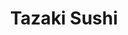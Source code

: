 ---
layout: place
title: "Tazaki Sushi"
permalink: /california/san-francisco/tazaki-sushi.html
stateAbbr: CA
stateName: California
cityName: San Francisco
place_id: ChIJfwCq65uHhYARmkkict06u5s
photos:
  - name: >-
      places/ChIJfwCq65uHhYARmkkict06u5s/photos/AeeoHcL3TOsTn1iNBN7de_1Z6nBCJ85ZXvVz5SAoJle232ETnR8rouUlDI0wmqr2dmZ-xEs0QnOolS9_suKhAv2Fepdro7Kg5VomFShUIIZA_YvtbtyABHq_1FzsvNTSStzqlaZmJiXd4H9VobGePAI9QgOVDXwmteHRO1vJovcipoMH1Iiz2KXy-hPQLpPwYch-veU5zc1wOMkUVubEccNqmcJ9Ma9bojKGk7TgZOjq855zKZObn4zPBSNOafXSUmwBOFxJ66NZjpiIeSjpML0D8VfqR9Cz2ej6euSRLeKPaocQwiwKfoZaHUKtrEB_aL4hXi3HxM9dlNZ6MhrdnpGnIHvh2TfoveIEEKCcgMHwlKftqaUS3rNd1cXxex4zpB2jpUghzmp8rrO7kJuZx-RVnMij0Q6ZmXZnUWRDaSXhnHpXTA
    widthPx: 4800
    heightPx: 2700
    authorAttributions:
      - displayName: Fiamma Giger
        uri: https://maps.google.com/maps/contrib/102446310617257339873
        photoUri: >-
          https://lh3.googleusercontent.com/a-/ALV-UjV3Gx0cdVn1HYGU6X_ikXNOhRcWbZ231iGmv9-lwZguSQgYrfAg=s100-p-k-no-mo
    flagContentUri: >-
      https://www.google.com/local/imagery/report/?cb_client=maps_api_places.places_api&image_key=!1e10!2sCIHM0ogKEICAgICE7OzKIA&hl=en-US
    googleMapsUri: >-
      https://www.google.com/maps/place//data=!3m4!1e2!3m2!1sCIHM0ogKEICAgICE7OzKIA!2e10!4m2!3m1!1s0x8085879bebaa007f:0x9bbb3add7222499a
  - name: >-
      places/ChIJfwCq65uHhYARmkkict06u5s/photos/AeeoHcK8gmyNP0_hTXn-QrzwSZzMt_TUc0CH15s-RkdMjRPUJBbfwoUrPtPu0SwKHJkI0ihtqzSJ_g0LByRx8SV9uxqJntRPhXr9O8wIqhsYdmtw6gXgGYrhhJzaOMkCa1hMvXbbQEDCHI78UQ2yygQSpAt8bgGnR6qZsggiRrBhQQYxe_q91Hb9xWO72ywqaGD96y960TLbZBETJO-6IEvadZNmHYFd7WQGWvcjEASf3m6Eqllk2eEKVBtZ_0KGmuyD9NZb2SL-htM-3cQu7faUhD2FlyURGAjDapWYlT8xaXJvkKxO1Yj5TDbtnvF_DbUa2R19pftt9bKWHI8rfYNiIaV-FbIdzfmvOwigbmJBwFD9qfB6ck3sW90Z30jbuPj0wMXczHOS8EJTLm8zKScVZlxup3OZiwbkT4NTsKWK2nd_SA
    widthPx: 4032
    heightPx: 3024
    authorAttributions:
      - displayName: Jonathan Lee
        uri: https://maps.google.com/maps/contrib/110964782853360863265
        photoUri: >-
          https://lh3.googleusercontent.com/a-/ALV-UjUSC-svz6kLM_oVZrvH2MhPy89jTMlTG2WWwstJvQG7x3fbcwogHw=s100-p-k-no-mo
    flagContentUri: >-
      https://www.google.com/local/imagery/report/?cb_client=maps_api_places.places_api&image_key=!1e10!2sCIHM0ogKEICAgIC4kqz8Og&hl=en-US
    googleMapsUri: >-
      https://www.google.com/maps/place//data=!3m4!1e2!3m2!1sCIHM0ogKEICAgIC4kqz8Og!2e10!4m2!3m1!1s0x8085879bebaa007f:0x9bbb3add7222499a
  - name: >-
      places/ChIJfwCq65uHhYARmkkict06u5s/photos/AeeoHcLyjdvyBx2ZbPaHf68BgD2ey6mBlyOPeDp__w69dpvqkQINd1iJwJZMAaGmLc7iLRdZsnMVaOfkWMQk_aRYSqFRdy-GFTqahDUMMVV55s-4Or1Hv_lqrzSN_cM68uQb3hSuB0Ht94_OtZkdDS06PS65F900P9FgXl7m03IJ5Dvkem3XreUofjI5tZlSu-cQmisI1JywTbmjg33AaqFQD5J24D6gcdBXiMaCPsQ8D8lCPxXisSRMeL3IqfBTn_PFNe7QNH6JyrIDbUOE3OyE7m21O7XnhEp56Xvu-8d9hR0ERMrYedCSiagUYXE47IO23IXJK5N1ltdsoTYvnfzQQV-pThLIncRVbjrXqIoWQNE8FlmI9MgNg0ULJ_TYsQSrBHmC5CUZ6McIb7esKi1ISIh5mRt5nNnUl6GXbIf7lrf16Muz
    widthPx: 4080
    heightPx: 3072
    authorAttributions:
      - displayName: Sharon W
        uri: https://maps.google.com/maps/contrib/110599579175424945370
        photoUri: >-
          https://lh3.googleusercontent.com/a-/ALV-UjVVlUdsbY3gBdQVsJpcOIN1oPZNvCXI1mYimlTFIsSaxjf2MkcD=s100-p-k-no-mo
    flagContentUri: >-
      https://www.google.com/local/imagery/report/?cb_client=maps_api_places.places_api&image_key=!1e10!2sCIHM0ogKEICAgIDjgMTIjQE&hl=en-US
    googleMapsUri: >-
      https://www.google.com/maps/place//data=!3m4!1e2!3m2!1sCIHM0ogKEICAgIDjgMTIjQE!2e10!4m2!3m1!1s0x8085879bebaa007f:0x9bbb3add7222499a
  - name: >-
      places/ChIJfwCq65uHhYARmkkict06u5s/photos/AeeoHcJ8gEzruUXAKDDdovPInEOchGPVXsN9PEGYiHsK5gu-XcgQmRBHESclRaBFM1-XBbYutVpNO9psDpVL9i9LfFWGJCxiENu0CRNYhh_29DCp3PO5XqwGnnb2EW0mUPhG2aamBE1vt1NlWp9zVX9CqpVSS48IBPYE8rqPbi1poxUSgw60wSCgbA6uN3kWBxC92TZ3r7Kn2kjAP-riLM6tbli7ICBX97kEI-Yh2UmY1oqymegnfn-ZWO7XJ8KfTqytFMiNDUhfIIqflXS_R5ST_1zHNmUfK1IiXA5eAoGdC9YXBCARfbzljarny6inPxqsMKUbw-Jcac0ZMm7jeFQfaiG59_YtLp1fT7lKMhfNsAGkWfhqMmGJfuxt4rM8-WuHe8tgsU-fnr68SC7MAyzzxlIw0A2DfPjewL68sXRtP4fGgw
    widthPx: 2252
    heightPx: 4000
    authorAttributions:
      - displayName: Crystal Lu
        uri: https://maps.google.com/maps/contrib/116278368331340409616
        photoUri: >-
          https://lh3.googleusercontent.com/a-/ALV-UjXpkxlJLhhgyKYOmXTjW1qv0r5wGgbI5e6mJ9tGyDfO6F4Tn2ezsg=s100-p-k-no-mo
    flagContentUri: >-
      https://www.google.com/local/imagery/report/?cb_client=maps_api_places.places_api&image_key=!1e10!2sCIHM0ogKEICAgICbgu7CNg&hl=en-US
    googleMapsUri: >-
      https://www.google.com/maps/place//data=!3m4!1e2!3m2!1sCIHM0ogKEICAgICbgu7CNg!2e10!4m2!3m1!1s0x8085879bebaa007f:0x9bbb3add7222499a
  - name: >-
      places/ChIJfwCq65uHhYARmkkict06u5s/photos/AeeoHcJQ6QunhWBQxFW4MU9vj5VFydGOTYmaNIMyIHDe8MOwGvpBj7TJu_Sre0QVnm6e1SC6qnwX0NB6LuSZY4x0auzn6xWIbxzopDzS3TMVxi-TRO00gUdaTHpgpy9OietEOOorXZmphMMUf4N7DpbmsP9HCyVCxfWMF3GX11EbGFf7us73IRSEanAugNaLDcI2a0xAHVY36SBrM0eYuXUytku-yF48AIbVQQiUNJvxRuZ_9BsKS_559GZEFedVv6Qz6t9qCCvGGEnrI5Grts4Yfz1onv_f5YCp31MukLTR2MsHPQpSg9DOAX0XIQ5eKSm7H4CSrG-1bHEmQOhA3hHZ88lrQSGRqAuzsdJKbBByA6_vsBgLadw3rod_gd-CHQJMAwb_URJtRwPaCamoDVoXsdsSL-KG3tXQYLK4XHRLAVmKxWHS
    widthPx: 4032
    heightPx: 3024
    authorAttributions:
      - displayName: Matt B
        uri: https://maps.google.com/maps/contrib/104641095422852249098
        photoUri: >-
          https://lh3.googleusercontent.com/a-/ALV-UjWk8qO_qslrJAsU8AckTpNvL7ovyWJ4Xz7cMzI6Oabnbet38tAQSw=s100-p-k-no-mo
    flagContentUri: >-
      https://www.google.com/local/imagery/report/?cb_client=maps_api_places.places_api&image_key=!1e10!2sCIHM0ogKEICAgIChqPbb0wE&hl=en-US
    googleMapsUri: >-
      https://www.google.com/maps/place//data=!3m4!1e2!3m2!1sCIHM0ogKEICAgIChqPbb0wE!2e10!4m2!3m1!1s0x8085879bebaa007f:0x9bbb3add7222499a
  - name: >-
      places/ChIJfwCq65uHhYARmkkict06u5s/photos/AeeoHcIB4n3DBmPHOoHNR-ISfKk2AqVQgS_1mLBBV7gxypgi-nypYTLjduPRco-X6MRXQInaxfr2prWd0uEZj-PPL9uMqtJbxKd-sKog1aEZEj020MnqImJzZsjUK9fLO6V9ZFpdYDw_vO1Xk86MCNgAvOSfO-fHtg7-IEQ8QY6LSx1CQfNwKHS7KX5tiW40FxZB6vvvTYMcN_WtHVa0ulBX3WFekeTk_djMzFQjSXAFLlsYhUfqfapi4Kqsbip7sZkSaQ-Rl9BNTVbMSC5PVIQ7oNIp_VjvA2mn9KU1y3IB5kHTbd5LPiPFfPdl4zvPz02EIIOPH-dYrb-aYN6_fugCyZcMh3w9_GZqFnxmO979UmvUT5D7Ox8nqyeYPZHMJUhlpY5JyTg-4_IztzmDnkG1kvQ-skCbVAonyjEszNE8-gA
    widthPx: 4800
    heightPx: 3600
    authorAttributions:
      - displayName: Eric Mar
        uri: https://maps.google.com/maps/contrib/112106597735999520984
        photoUri: >-
          https://lh3.googleusercontent.com/a-/ALV-UjVZ3Svlb9k0sV8wPhfAcLftGUMcrf_bmoHhwLgOxxLa81RU0JiZ7Q=s100-p-k-no-mo
    flagContentUri: >-
      https://www.google.com/local/imagery/report/?cb_client=maps_api_places.places_api&image_key=!1e10!2sCIHM0ogKEICAgICrg_CvRA&hl=en-US
    googleMapsUri: >-
      https://www.google.com/maps/place//data=!3m4!1e2!3m2!1sCIHM0ogKEICAgICrg_CvRA!2e10!4m2!3m1!1s0x8085879bebaa007f:0x9bbb3add7222499a
  - name: >-
      places/ChIJfwCq65uHhYARmkkict06u5s/photos/AeeoHcJqRcgo27uoLCoFQzMsTr94J7VuRfFK3NkKOgI5Z2LA7E5Yr9g0RL1weOqFK64vAKd2mR9AkFmy_f8sGF-NVaxKEPoRLLSIHiXZMuIxowXVr_5bS3kb4naZnY5gfT5CoOGH1t-VrvHWVcsMZUiJjkKAI85hce0-Z4q7D6RNewd5-FVr5J1zFqclHaRNKnKoAOcesnZ5fDLCcGrq9DfyP-65b4jeyqbtnlyjwkzIeKaGDti7U5dIHmsic3QV-VR7NvGe6oVsGSdDKLgRNsDgywnaLT64DEc2oIpmqBJc6w1l2eRq1PTr980Vg4EnzMgrr312bTC3xx_ByHWARTijt34rFrcGFc6Rl7rBUUT6K9RDkZIXfA6Ct_8ajivJUNgUM9hD_qr6NDMScZROyZZRCdLNQQ3uPxab6FFwrXbdm055CkE
    widthPx: 4080
    heightPx: 3072
    authorAttributions:
      - displayName: John L (DefaultUser)
        uri: https://maps.google.com/maps/contrib/104032721358252441603
        photoUri: >-
          https://lh3.googleusercontent.com/a/ACg8ocJQJ7pSbX6ilKi9f5Lc11Gi53UNcydQFG3bAmOMop_bSthx_g=s100-p-k-no-mo
    flagContentUri: >-
      https://www.google.com/local/imagery/report/?cb_client=maps_api_places.places_api&image_key=!1e10!2sCIHM0ogKEICAgICWk4m64wE&hl=en-US
    googleMapsUri: >-
      https://www.google.com/maps/place//data=!3m4!1e2!3m2!1sCIHM0ogKEICAgICWk4m64wE!2e10!4m2!3m1!1s0x8085879bebaa007f:0x9bbb3add7222499a
  - name: >-
      places/ChIJfwCq65uHhYARmkkict06u5s/photos/AeeoHcJ8bC2zGg8Kn2pgdJFeptYiuv8j6qmZxuYIfjHavbkfEvsq_Deg2MGAJYRQaM_xzaLkIoa0jBOc_9-y9b_1gwEiI9l21Hc7dFSY2O64Pv9W2M188z4V2KhUb1fTN7fMcWPl94bxv658QYxSmvBTlNL4vOzj-ljYEygMxRqkpx0JwJ7NQdiYsU3IjqxE9XG4rQn-bHEwSJ_lxY90nfAxz5k853adNd6MHNS5Z7oBZQYcfqsfvrXw7eJsxgNtcC_ulRavyvEQQ_4tcepQfPgtYBzhSW4q-H4fFmeWrYwc7hmHX-QrTSuSfr8XJwuYaa5Z2BUBWY0ppsK3d7r1Fi7fkvhgFoW6UM2iUUUC2lTvZZgRcYzYNllAmuGQhFvB3bFw3SrqgVxACalTtgTO4GKw7QEw0f8p5pYrmJ9-C0m2LRo51cPB
    widthPx: 4000
    heightPx: 3000
    authorAttributions:
      - displayName: Lilla Collins
        uri: https://maps.google.com/maps/contrib/115337899624778019139
        photoUri: >-
          https://lh3.googleusercontent.com/a-/ALV-UjXtWiPFejuCKGO7SEwU6Jfu6GpzQ8pUaFeFUeSMu5nl032tLtIwFA=s100-p-k-no-mo
    flagContentUri: >-
      https://www.google.com/local/imagery/report/?cb_client=maps_api_places.places_api&image_key=!1e10!2sCIHM0ogKEICAgIDZwKL0hwE&hl=en-US
    googleMapsUri: >-
      https://www.google.com/maps/place//data=!3m4!1e2!3m2!1sCIHM0ogKEICAgIDZwKL0hwE!2e10!4m2!3m1!1s0x8085879bebaa007f:0x9bbb3add7222499a
  - name: >-
      places/ChIJfwCq65uHhYARmkkict06u5s/photos/AeeoHcLW1LxsNdzR1gqKL5d3niagpRaSyoQ75gB28r55CPpvIoCPa6sFOB2rVDMm5iJUbIkb3wG8UygPQeVeheuaSZXwmLg9cqSaLoxoVkz_JTXj3TTFs03d_q3_LFxYF8IdnZhEHPw1RPQ97m_3F_b2_SxaMnHun8_7SdRmTVLrQd30wCkR4bm9JFCFerc6sLpccJMBcZRdC5-kk2u-e7Nsrtmm2bvHf26hGiaY1zqKa-6kauJ_ouhHY3OtdfHDvovgeUnR11zu3VtMJfMnAoKrvdxZt0o74TDh2vWlmteKuWawQdEPsKF9b50uRGT-LFgXU0C7KUqU9wqtN_N6ZFk3CPTGrAX52gsx0LT-MiNlxZyQq4Qdxc62BuAMOV5lAmntYjVnwArsZugihnFFGNawXBG9jWZhdUr_QAzrZ3L1o-gCZho
    widthPx: 2252
    heightPx: 4000
    authorAttributions:
      - displayName: Crystal Lu
        uri: https://maps.google.com/maps/contrib/116278368331340409616
        photoUri: >-
          https://lh3.googleusercontent.com/a-/ALV-UjXpkxlJLhhgyKYOmXTjW1qv0r5wGgbI5e6mJ9tGyDfO6F4Tn2ezsg=s100-p-k-no-mo
    flagContentUri: >-
      https://www.google.com/local/imagery/report/?cb_client=maps_api_places.places_api&image_key=!1e10!2sCIHM0ogKEICAgICbgu6K6QE&hl=en-US
    googleMapsUri: >-
      https://www.google.com/maps/place//data=!3m4!1e2!3m2!1sCIHM0ogKEICAgICbgu6K6QE!2e10!4m2!3m1!1s0x8085879bebaa007f:0x9bbb3add7222499a
  - name: >-
      places/ChIJfwCq65uHhYARmkkict06u5s/photos/AeeoHcLoXqJ7d3irYCEkqCOEWfw2tdAyxuD_a2IFUvLLytuTSwiU-crf5EN6nLGeCxfIFrg2opbwB8DlSS36nU6KpOxhJ9_ol3UVJfE6Q-ocmI9Zmj7Yq5uORRjiQRiMnlY0aZK-bp_Bxfma3BppAQ2D3f7CXTV-h_CsG11T5yZFO3vM4_yCxTrz-rWQtuPs6xSAN3-DEmbJlG01RVF5QKr_2tsT7ij4RNUpKpWRT4RYuy05oeOBmvEOhEnEmXa4ekMIW3KpSlJMz-a84vuTkVoXdBFxGHvXw2Ewv388SmjbPB5EdtWkYv482J802oJiRHaNbstFWCcFNqHSHoyUhyQNgbdlMVKDYzAyphUS0Xmgd-g-9wlx4ozC700g9KDm8JkE7YSQ6GPv_RkIGgGGFTQp8QhHHblSoYobtfmB0b7eMvlXnrGQ
    widthPx: 3024
    heightPx: 4032
    authorAttributions:
      - displayName: Dyanna Volek
        uri: https://maps.google.com/maps/contrib/113694972511894128007
        photoUri: >-
          https://lh3.googleusercontent.com/a-/ALV-UjXrGzHTTuAVWEVN5k2Js1Q8mAFF1bCW1EaVesoFhkN5yCjEwc64=s100-p-k-no-mo
    flagContentUri: >-
      https://www.google.com/local/imagery/report/?cb_client=maps_api_places.places_api&image_key=!1e10!2sCIHM0ogKEICAgID6uYHXkwE&hl=en-US
    googleMapsUri: >-
      https://www.google.com/maps/place//data=!3m4!1e2!3m2!1sCIHM0ogKEICAgID6uYHXkwE!2e10!4m2!3m1!1s0x8085879bebaa007f:0x9bbb3add7222499a
address: 3420 Judah St, San Francisco, CA 94122, USA
street: 3420 Judah St
city: San Francisco
state: CA
zip: '94122'
country: USA
neighborhood: Outer Sunset
latitude: '37.760872'
longitude: '-122.498906'
accessibility_options:
  wheelchairAccessibleParking: false
  wheelchairAccessibleEntrance: true
  wheelchairAccessibleRestroom: true
  wheelchairAccessibleSeating: true
business_status: OPERATIONAL
name: Tazaki Sushi
google_maps_links:
  directionsUri: >-
    https://www.google.com/maps/dir//''/data=!4m7!4m6!1m1!4e2!1m2!1m1!1s0x8085879bebaa007f:0x9bbb3add7222499a!3e0
  placeUri: https://maps.google.com/?cid=11221627619300755866
  writeAReviewUri: >-
    https://www.google.com/maps/place//data=!4m3!3m2!1s0x8085879bebaa007f:0x9bbb3add7222499a!12e1
  reviewsUri: >-
    https://www.google.com/maps/place//data=!4m4!3m3!1s0x8085879bebaa007f:0x9bbb3add7222499a!9m1!1b1
  photosUri: >-
    https://www.google.com/maps/place//data=!4m3!3m2!1s0x8085879bebaa007f:0x9bbb3add7222499a!10e5
primary_type: Sushi Restaurant
opening_hours:
  regular: null
  current: null
secondary_opening_hours:
  regular:
    weekdayDescriptions: null
    type: null
  current:
    weekdayDescriptions: null
    type: null
phone: (415) 566-6860
price_level: PRICE_LEVEL_MODERATE
price_range: $20 &ndash; $30
rating: '4.4'
rating_count: 311
website: http://tazakisushisf.com/
description: >-
  Casual, family-owned Japanese restaurant serving sushi, noodles & cooked fare
  amid typical decor.
reviews:
  - name: >-
      places/ChIJfwCq65uHhYARmkkict06u5s/reviews/ChdDSUhNMG9nS0VJQ0FnSURwOGJqS3B3RRAB
    relativePublishTimeDescription: a year ago
    rating: 5
    text:
      text: >-
        I stopped here for dinner with a friend and had some ridiculously
        delicious sushi. The fish was wonderful and the texture of the sushi was
        perfect.

        The restaurant itself is family-run with attentive staff, and we never
        felt out of place or ignored. Everyone was super friendly and kind, and
        it seemed like a popular neighborhood spot as they often ran out of
        seats! There was even a cute little room in the back for large parties
        that looked like its own house with the decor.

        Overall I definitely recommend stopping by- I’m sad to just visit and
        wish I had a spot like this in my hometown!
      languageCode: en
    originalText:
      text: >-
        I stopped here for dinner with a friend and had some ridiculously
        delicious sushi. The fish was wonderful and the texture of the sushi was
        perfect.

        The restaurant itself is family-run with attentive staff, and we never
        felt out of place or ignored. Everyone was super friendly and kind, and
        it seemed like a popular neighborhood spot as they often ran out of
        seats! There was even a cute little room in the back for large parties
        that looked like its own house with the decor.

        Overall I definitely recommend stopping by- I’m sad to just visit and
        wish I had a spot like this in my hometown!
      languageCode: en
    authorAttribution:
      displayName: Kyra Segraves
      uri: https://www.google.com/maps/contrib/112167743752562829398/reviews
      photoUri: >-
        https://lh3.googleusercontent.com/a/ACg8ocInBbW29OwVMYrOEvLD15vIM1iEP60s27P2hw546cKsqskv3Q=s128-c0x00000000-cc-rp-mo-ba4
    publishTime: '2023-08-24T04:00:04.108003Z'
    flagContentUri: >-
      https://www.google.com/local/review/rap/report?postId=ChdDSUhNMG9nS0VJQ0FnSURwOGJqS3B3RRAB&d=17924085&t=1
    googleMapsUri: >-
      https://www.google.com/maps/reviews/data=!4m6!14m5!1m4!2m3!1sChdDSUhNMG9nS0VJQ0FnSURwOGJqS3B3RRAB!2m1!1s0x8085879bebaa007f:0x9bbb3add7222499a
  - name: >-
      places/ChIJfwCq65uHhYARmkkict06u5s/reviews/ChdDSUhNMG9nS0VJQ0FnSUQ2dVlIWG93RRAB
    relativePublishTimeDescription: 3 years ago
    rating: 5
    text:
      text: >-
        My favorite sushi restaurant in the Outer Sunset!!! It’s the only
        restaurant I’ve found in the City that puts scallops in their 49er Roll.
        It’s so buttery and fresh - my favorite roll! We’ve also enjoyed the
        Eclipse (quail egg is heaven), Uni, salmon sashimi, Cal Roll and Crazy
        Rolls. Tazaki is the sushi chef and shops for fresh fish Daily. The
        service is always quick and friendly. Highly recommend!
      languageCode: en
    originalText:
      text: >-
        My favorite sushi restaurant in the Outer Sunset!!! It’s the only
        restaurant I’ve found in the City that puts scallops in their 49er Roll.
        It’s so buttery and fresh - my favorite roll! We’ve also enjoyed the
        Eclipse (quail egg is heaven), Uni, salmon sashimi, Cal Roll and Crazy
        Rolls. Tazaki is the sushi chef and shops for fresh fish Daily. The
        service is always quick and friendly. Highly recommend!
      languageCode: en
    authorAttribution:
      displayName: Dyanna Volek
      uri: https://www.google.com/maps/contrib/113694972511894128007/reviews
      photoUri: >-
        https://lh3.googleusercontent.com/a-/ALV-UjXrGzHTTuAVWEVN5k2Js1Q8mAFF1bCW1EaVesoFhkN5yCjEwc64=s128-c0x00000000-cc-rp-mo-ba6
    publishTime: '2021-10-04T22:12:24.239709Z'
    flagContentUri: >-
      https://www.google.com/local/review/rap/report?postId=ChdDSUhNMG9nS0VJQ0FnSUQ2dVlIWG93RRAB&d=17924085&t=1
    googleMapsUri: >-
      https://www.google.com/maps/reviews/data=!4m6!14m5!1m4!2m3!1sChdDSUhNMG9nS0VJQ0FnSUQ2dVlIWG93RRAB!2m1!1s0x8085879bebaa007f:0x9bbb3add7222499a
  - name: >-
      places/ChIJfwCq65uHhYARmkkict06u5s/reviews/ChdDSUhNMG9nS0VJQ0FnSUQ5eHNlS3NRRRAB
    relativePublishTimeDescription: a year ago
    rating: 5
    text:
      text: >-
        Excellent and bountiful sashimi. Diverse menu. Attentive staff. We went
        around 6 on a Friday and were seated though it got crowded when we
        left.  Good food! Easy transportation by Judah St Muni tram
      languageCode: en
    originalText:
      text: >-
        Excellent and bountiful sashimi. Diverse menu. Attentive staff. We went
        around 6 on a Friday and were seated though it got crowded when we
        left.  Good food! Easy transportation by Judah St Muni tram
      languageCode: en
    authorAttribution:
      displayName: Seth Dunn
      uri: https://www.google.com/maps/contrib/105493290806742320932/reviews
      photoUri: >-
        https://lh3.googleusercontent.com/a-/ALV-UjV8duaeAaFxks2G-GPP8Th72JJqd7Sc77DE94lCV60-PMExPN3ZMw=s128-c0x00000000-cc-rp-mo-ba3
    publishTime: '2024-03-16T04:32:25.332278Z'
    flagContentUri: >-
      https://www.google.com/local/review/rap/report?postId=ChdDSUhNMG9nS0VJQ0FnSUQ5eHNlS3NRRRAB&d=17924085&t=1
    googleMapsUri: >-
      https://www.google.com/maps/reviews/data=!4m6!14m5!1m4!2m3!1sChdDSUhNMG9nS0VJQ0FnSUQ5eHNlS3NRRRAB!2m1!1s0x8085879bebaa007f:0x9bbb3add7222499a
  - name: >-
      places/ChIJfwCq65uHhYARmkkict06u5s/reviews/ChZDSUhNMG9nS0VJQ0FnSUR4aFpmNVlnEAE
    relativePublishTimeDescription: a year ago
    rating: 4
    text:
      text: >-
        Tazaki Suishi is a hidden gem that has become the talk of the town among
        food enthusiasts seeking an authentic Japanese culinary experience.
        Nestled in a charming corner of the outer sunset, this restaurant
        seamlessly blends tradition with innovation, delivering a gastronomic
        adventure that leaves a lasting impression.


        As you step into Tazaki Suishi, you are immediately greeted by a warm
        and inviting atmosphere. The elegant decor, adorned with subtle Japanese
        motifs, sets the stage for an enchanting dining experience. The intimate
        seating arrangement ensures a cozy ambiance, perfect for both romantic
        dinners and intimate gatherings of friends.


        The menu at Tazaki Suishi is a testament to the chef's dedication to the
        art of sushi-making. From classic nigiri and sashimi to imaginative
        specialty rolls, each dish is a masterpiece of flavors and textures. The
        sushi chefs showcase their expertise with precision and creativity,
        resulting in culinary delights that tantalize the taste buds.


        One standout dish is the Tazaki Special Roll—a stunning combination of
        fresh tuna, creamy avocado, and a hint of tangy yuzu sauce. The
        explosion of flavors and the meticulous presentation make it a true
        showstopper. For those seeking a taste of Japan's ocean bounty, the
        sashimi platter is a must-try, featuring an assortment of
        melt-in-your-mouth delicacies.


        At Tazaki Suishi, the attention to detail extends beyond the culinary
        creations. The attentive and knowledgeable staff elevate the dining
        experience with their warm hospitality. They are more than happy to
        provide recommendations, explain the nuances of each dish, and ensure
        that every guest feels welcomed and well taken care of.


        The commitment to quality and freshness is evident in every ingredient
        used at Tazaki Suishi. The seafood is sourced from reputable suppliers,
        guaranteeing the highest standards of taste and sustainability. The menu
        also caters to various dietary preferences, offering vegetarian and
        gluten-free options without compromising on flavor or creativity.


        The only downside to this culinary haven is its popularity, which can
        result in longer wait times during peak hours. However, the attentive
        staff and the restaurant's cozy ambiance make the wait worthwhile, as
        you can soak in the anticipation of the culinary journey to come.


        In conclusion, Tazaki Suishi is a treasure trove for those seeking an
        authentic and unforgettable Japanese dining experience. From the
        artfully prepared sushi to the impeccable service, every aspect of the
        restaurant reflects a commitment to excellence. Prepare to embark on a
        culinary adventure that will transport you to the heart of Japan, where
        flavors and traditions intertwine in perfect harmony. Tazaki Suishi is a
        true gem that should be on every food lover's bucket list.
      languageCode: en
    originalText:
      text: >-
        Tazaki Suishi is a hidden gem that has become the talk of the town among
        food enthusiasts seeking an authentic Japanese culinary experience.
        Nestled in a charming corner of the outer sunset, this restaurant
        seamlessly blends tradition with innovation, delivering a gastronomic
        adventure that leaves a lasting impression.


        As you step into Tazaki Suishi, you are immediately greeted by a warm
        and inviting atmosphere. The elegant decor, adorned with subtle Japanese
        motifs, sets the stage for an enchanting dining experience. The intimate
        seating arrangement ensures a cozy ambiance, perfect for both romantic
        dinners and intimate gatherings of friends.


        The menu at Tazaki Suishi is a testament to the chef's dedication to the
        art of sushi-making. From classic nigiri and sashimi to imaginative
        specialty rolls, each dish is a masterpiece of flavors and textures. The
        sushi chefs showcase their expertise with precision and creativity,
        resulting in culinary delights that tantalize the taste buds.


        One standout dish is the Tazaki Special Roll—a stunning combination of
        fresh tuna, creamy avocado, and a hint of tangy yuzu sauce. The
        explosion of flavors and the meticulous presentation make it a true
        showstopper. For those seeking a taste of Japan's ocean bounty, the
        sashimi platter is a must-try, featuring an assortment of
        melt-in-your-mouth delicacies.


        At Tazaki Suishi, the attention to detail extends beyond the culinary
        creations. The attentive and knowledgeable staff elevate the dining
        experience with their warm hospitality. They are more than happy to
        provide recommendations, explain the nuances of each dish, and ensure
        that every guest feels welcomed and well taken care of.


        The commitment to quality and freshness is evident in every ingredient
        used at Tazaki Suishi. The seafood is sourced from reputable suppliers,
        guaranteeing the highest standards of taste and sustainability. The menu
        also caters to various dietary preferences, offering vegetarian and
        gluten-free options without compromising on flavor or creativity.


        The only downside to this culinary haven is its popularity, which can
        result in longer wait times during peak hours. However, the attentive
        staff and the restaurant's cozy ambiance make the wait worthwhile, as
        you can soak in the anticipation of the culinary journey to come.


        In conclusion, Tazaki Suishi is a treasure trove for those seeking an
        authentic and unforgettable Japanese dining experience. From the
        artfully prepared sushi to the impeccable service, every aspect of the
        restaurant reflects a commitment to excellence. Prepare to embark on a
        culinary adventure that will transport you to the heart of Japan, where
        flavors and traditions intertwine in perfect harmony. Tazaki Suishi is a
        true gem that should be on every food lover's bucket list.
      languageCode: en
    authorAttribution:
      displayName: Andrew
      uri: https://www.google.com/maps/contrib/102298864273619840173/reviews
      photoUri: >-
        https://lh3.googleusercontent.com/a/ACg8ocL7yrxumMnPNyoaNTJcwGlQoFtDMzv-s2-Obkkgvwul6CloeA=s128-c0x00000000-cc-rp-mo-ba5
    publishTime: '2023-06-12T02:08:06.337881Z'
    flagContentUri: >-
      https://www.google.com/local/review/rap/report?postId=ChZDSUhNMG9nS0VJQ0FnSUR4aFpmNVlnEAE&d=17924085&t=1
    googleMapsUri: >-
      https://www.google.com/maps/reviews/data=!4m6!14m5!1m4!2m3!1sChZDSUhNMG9nS0VJQ0FnSUR4aFpmNVlnEAE!2m1!1s0x8085879bebaa007f:0x9bbb3add7222499a
  - name: >-
      places/ChIJfwCq65uHhYARmkkict06u5s/reviews/ChZDSUhNMG9nS0VJQ0FnSURqZ01USWRREAE
    relativePublishTimeDescription: 11 months ago
    rating: 4
    text:
      text: >-
        Wow, unbelievably generous portions. It's 2pm the next day and I'm still
        full from last night's dinner here.


        I ordered the Tazaki Sushi Combo - real crab California roll and 6
        pieces of nigiri, chef's choice. It also came with miso soup, salad, and
        ice cream (chocolate or green tea). There was also complimentary
        edamame, which was sweet and savory and softer than al dente - I really
        enjoyed it.


        I could've shared this meal with another human of average appetite. I
        was already full after the California roll - look at how much crab meat
        is in there! But I took my time and ate the sashimi sans rice. Their
        rice is too wet and could use a little more flavor - that's the only
        reason I couldn't give them 5 stars for the food. Otherwise, the fish
        was fresh and bountiful!


        I'd "see you tomorrow" if I weren't so full!
      languageCode: en
    originalText:
      text: >-
        Wow, unbelievably generous portions. It's 2pm the next day and I'm still
        full from last night's dinner here.


        I ordered the Tazaki Sushi Combo - real crab California roll and 6
        pieces of nigiri, chef's choice. It also came with miso soup, salad, and
        ice cream (chocolate or green tea). There was also complimentary
        edamame, which was sweet and savory and softer than al dente - I really
        enjoyed it.


        I could've shared this meal with another human of average appetite. I
        was already full after the California roll - look at how much crab meat
        is in there! But I took my time and ate the sashimi sans rice. Their
        rice is too wet and could use a little more flavor - that's the only
        reason I couldn't give them 5 stars for the food. Otherwise, the fish
        was fresh and bountiful!


        I'd "see you tomorrow" if I weren't so full!
      languageCode: en
    authorAttribution:
      displayName: Sharon W
      uri: https://www.google.com/maps/contrib/110599579175424945370/reviews
      photoUri: >-
        https://lh3.googleusercontent.com/a-/ALV-UjVVlUdsbY3gBdQVsJpcOIN1oPZNvCXI1mYimlTFIsSaxjf2MkcD=s128-c0x00000000-cc-rp-mo-ba4
    publishTime: '2024-04-27T21:12:40.037109Z'
    flagContentUri: >-
      https://www.google.com/local/review/rap/report?postId=ChZDSUhNMG9nS0VJQ0FnSURqZ01USWRREAE&d=17924085&t=1
    googleMapsUri: >-
      https://www.google.com/maps/reviews/data=!4m6!14m5!1m4!2m3!1sChZDSUhNMG9nS0VJQ0FnSURqZ01USWRREAE!2m1!1s0x8085879bebaa007f:0x9bbb3add7222499a
parking_options:
  valetParking: false
payment_options:
  acceptsCreditCards: true
  acceptsDebitCards: true
  acceptsCashOnly: false
  acceptsNfc: true
allow_dogs: null
curbside_pickup: null
delivery: true
dine_in: true
good_for_children: true
good_for_groups: true
good_for_sports: false
live_music: false
menu_for_children: false
outdoor_seating: false
reservable: true
restroom: true
serves_beer: true
serves_breakfast: false
serves_brunch: false
serves_cocktails: null
serves_coffee: true
serves_dinner: true
serves_dessert: true
serves_lunch: true
serves_vegetarian_food: null
serves_wine: true
takeout: true

---